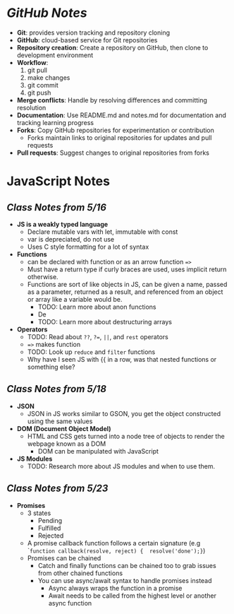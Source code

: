 # _GitHub Notes_

- **Git**: provides version tracking and repository cloning
- **GitHub**: cloud-based service for Git repositories
- **Repository creation**: Create a repository on GitHub, then clone to development environment
- **Workflow**: 
    1. git pull
    2. make changes
    3. git commit
    4. git push
- **Merge conflicts**: Handle by resolving differences and committing resolution
- **Documentation**: Use README.md and notes.md for documentation and tracking learning progress
- **Forks**: Copy GitHub repositories for experimentation or contribution
    - Forks maintain links to original repositories for updates and pull requests
- **Pull requests**: Suggest changes to original repositories from forks

# JavaScript Notes 
## _Class Notes from 5/16_
- **JS is a weakly typed language**
  - Declare mutable vars with let, immutable with const
  - var is depreciated, do not use
  - Uses C style formatting for a lot of syntax
- **Functions**
  - can be declared with function or as an arrow function `````=>`````
  - Must have a return type if curly braces are used, uses implicit return otherwise.
  - Functions are sort of like objects in JS, can be given a name, passed as a parameter, returned as a result, and referenced from an object or array like a variable would be.
      - TODO: Learn more about anon functions
      - De
      - TODO: Learn more about destructuring arrays
- **Operators**
  - TODO: Read about ```??```, ```?=```, ```||```, and ```rest``` operators
  - ```=>``` makes function
  - TODO: Look up ```reduce``` and ```filter``` functions
  - Why have I seen JS with {{ in a row, was that nested functions or something else?

## _Class Notes from 5/18_
- **JSON**
  - JSON in JS works similar to GSON, you get the object constructed using the same values
- **DOM (Document Object Model)**
  - HTML and CSS gets turned into a node tree of objects to render the webpage known as a DOM
    - DOM can be manipulated with JavaScript
- **JS Modules**
  - TODO: Research more about JS modules and when to use them.

## _Class Notes from 5/23_
- **Promises**
  - 3 states
    - Pending
    - Fulfilled
    - Rejected
  - A promise callback function follows a certain signature (e.g \```function callback(resolve, reject) { 
  resolve('done');}``)
  - Promises can be chained
    - Catch and finally functions can be chained too to grab issues from other chained functions 
    - You can use async/await syntax to handle promises instead
      - Async always wraps the function in a promise
      - Await needs to be called from the highest level or another async function